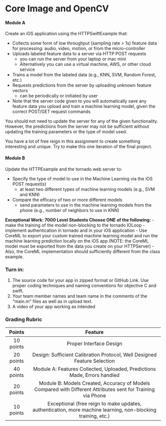 # Core Image and OpenCV

#### Module A 
Create an iOS application using the HTTPSwiftExample that:
- Collects some form of low throughput (sampling rate > 1s) feature data for processing: audio, video, motion, or from the micro-controller
- Uploads labeled feature data to a server via HTTP POST requests
	- you can run the server from your laptop or mac mini
	- Alternatively you can use a virtual machine, AWS, or other cloud service
- Trains a model from the labeled data (e.g., KNN, SVM, Random Forest, etc.)
- Requests predictions from the server by uploading unknown feature vectors 
	- can be periodically or initiated by user
- Note that the server code given to you will automatically save any feature data you upload and train a machine learning model, given the correct POST/GET request commands

You should not need to update the server for any of the given functionality. However, the predictions from the server may not be sufficient without updating the training parameters or the type of model used. 

You have a lot of free reign in this assignment to create something interesting and unique. Try to make this one iteration of the final project. 

#### Module B
Update the HTTPExample and the tornado web server to:
- Specify the type of model to use in the Machine Learning via the iOS POST request(s)
	- at least two different types of machine learning models (e.g., SVM and KNN)
- Compare the efficacy of two or more different models 
	- send parameters to use in the machine learning models from the phone (e.g., number of neighbors to use in KNN)

<strong>Exceptional Work: 7000 Level Students Choose ONE of the following:</strong>
	- make the training of the model non-blocking to the tornado IOLoop
	- implement authentication in tornado and in your iOS application
	- Use CoreML to export your custom trained machine learning model and run the machine learning prediction locally on the iOS app (NOTE: the CoreML model must be exported from the data you create on your HTTPServer)
		- Also, the CoreML implementation should sufficiently different from the class example.

### Turn in: 

1. The source code for your app in zipped format or GitHub Link. Use proper coding techniques and naming conventions for objective C and swift.
2. Your team member names and team name in the comments of the "main.m" files as well as in upload text. 
3. A video of your app working as intended

### Grading Rubric
|   Points      |     Feature    |
|      :---:    |      :---:     |
| 10 points 	| Proper Interface Design  |
| 20 points		| Design: Sufficient Calibration Protocol, Well Designed Feature Selection |
| 40 points		| Module A: Features Collected, Uploaded, Predictions Made, Errors handled |
| 20 points		| Module B: Models Created, Accuracy of Models Compared with Different Attributes sent for Training via Phone |
| 10 points		| Exceptional (free reign to make updates, authentication, more machine learning, non-blocking training, etc.) |
